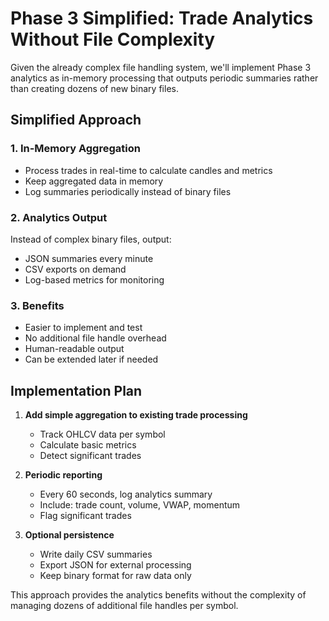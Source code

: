 # Phase 3 Simplified: Trade Analytics Without File Complexity

Given the already complex file handling system, we'll implement Phase 3 analytics as in-memory processing that outputs periodic summaries rather than creating dozens of new binary files.

## Simplified Approach

### 1. In-Memory Aggregation
- Process trades in real-time to calculate candles and metrics
- Keep aggregated data in memory
- Log summaries periodically instead of binary files

### 2. Analytics Output
Instead of complex binary files, output:
- JSON summaries every minute
- CSV exports on demand
- Log-based metrics for monitoring

### 3. Benefits
- Easier to implement and test
- No additional file handle overhead
- Human-readable output
- Can be extended later if needed

## Implementation Plan

1. **Add simple aggregation to existing trade processing**
   - Track OHLCV data per symbol
   - Calculate basic metrics
   - Detect significant trades

2. **Periodic reporting**
   - Every 60 seconds, log analytics summary
   - Include: trade count, volume, VWAP, momentum
   - Flag significant trades

3. **Optional persistence**
   - Write daily CSV summaries
   - Export JSON for external processing
   - Keep binary format for raw data only

This approach provides the analytics benefits without the complexity of managing dozens of additional file handles per symbol.